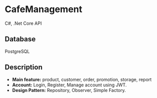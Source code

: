 # CafeManagement

C#, .Net Core API

## Database
PostgreSQL
## Description
- **Main feature:** product, customer, order, promotion, storage, report
- **Account:** Login, Register, Manage account using JWT.
- **Design Pattern:** Repository, Observer, Simple Factory.
